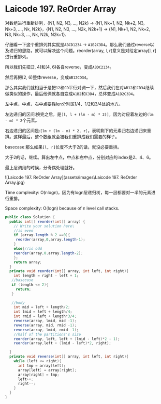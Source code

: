 # Laicode 197. ReOrder Array

对数组进行重新排列，{N1, N2, N3, ..., N2k} -> {N1, Nk+1, N2, Nk+2, N3, Nk+3, ..., Nk, N2k}，{N1, N2, N3, ..., N2k, N2k+1} -> {N1, Nk+1, N2, Nk+2, N3, Nk+3, ..., Nk, N2k, N2k+1}.

仔细看一下这个重排列其实就是`ABCD1234` -> `A1B2C3D4`。那么我们通过reverse以及递归的思路，就可以解决这个问题。reorder(array, l, r)意义是对给定array[l, r]进行重排列。

所以我们先把[2, 4)和[4, 6)各自reverse，变成`ABDC2134`。

然后再把[2, 6)整体reverse，变成`AB12CD34`。

那么其实我们就相当于是把`12`和`CD`平行对调一下，然后我们在对`AB12`和`CD34`继续做类似的操作，最后他俩就各自变成`A1B2`和`C3D4`，总体变成`A1B2C3D4`。

左中点，中点，右中点要靠len分别区1/4、1/2和3/4处的地方。

左边递归的区间:换完之后，是`[l, l + (lm - m) * 2)]`，因为对应着左边的`(lm - m) * 2`个元素。

右边递归的区间是:`[lm + (lm - m) * 2, r]`，表明剩下的元素归右边递归来重排。这样最后，整个数组就会被我们重排成我们需要的样子。

basecase:那么如果`[l, r]`长度不大于2的话，就没必要重排。

大于2的话，继续。算出左中点，中点和右中点，分别对应的index是2、4、6。

最上层调用的时候，分奇偶处理就好。

![Laicode 197. ReOrder Array](assets\images\Laicode 197. ReOrder Array.jpg)

Time complexity: O(nlogn)，因为有logn层递归树，每一层都要对一半的元素进行重排。

Space complexity: O(logn) because of n level call stacks.

```java
public class Solution {
  public int[] reorder(int[] array) {
    // Write your solution here\
    //is even
    if (array.length % 2 ==0){
     reorder(array,0,array.length-1);
    }
    else{//is odd
    reorder(array,0,array.length-2);
    };
    return array;
  }
  private void reorder(int[] array, int left, int right){
    int length = right - left + 1;
   //basecase
   if (length <= 2){
     return;
   }
   
   //body
    int mid = left + length/2;
    int lmid = left + length/4;
    int rmid = left + length*3/4;
    reverse(array, lmid, mid -1);
    reverse(array, mid, rmid -1);
    reverse(array, lmid, rmid -1);
    //half of the partitions's size 
    reorder(array, left, left + (lmid - left)*2 - 1);
    reorder(array,left + (lmid - left)*2, right);

  }
  private void reverse(int[] array, int left, int right){
    while (left <= right){
      int tmp = array[left];
      array[left] = array[right];
      array[right] = tmp;
      left++;
      right--;
    }
  }
}
```